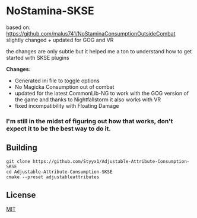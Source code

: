 # NoStamina-SKSE
based on: https://github.com/malus741/NoStaminaConsumptionOutsideCombat  slightly changed + updated for GOG and VR

the changes are only subtle but it helped me a ton to understand how to get started with SKSE plugins

**Changes:**
- Generated ini file to toggle options
- No Magicka Consumption out of combat
- updated for the latest CommonLib-NG to work with the GOG version of the game and thanks to Nightfallstorm it also works with VR
- fixed incompatibility with Floating Damage

### I'm still in the midst of figuring out how that works, don't expect it to be the best way to do it. 

## Building
```
git clone https://github.com/Styyx1/Adjustable-Attribute-Consumption-SKSE
cd Adjustable-Attribute-Consumption-SKSE
cmake --preset adjustableattributes
```

## License
[MIT](LICENSE)
